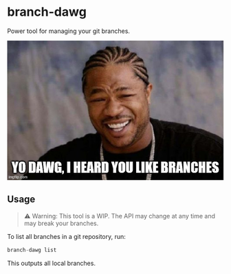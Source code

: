 # branch-dawg

Power tool for managing your git branches.

![Yo Dawg Meme](yodawg.jpg)

## Usage

> ⚠️ Warning: This tool is a WIP. The API may change at any time and may break your branches.

To list all branches in a git repository, run:

```rust
branch-dawg list
```

This outputs all local branches.

